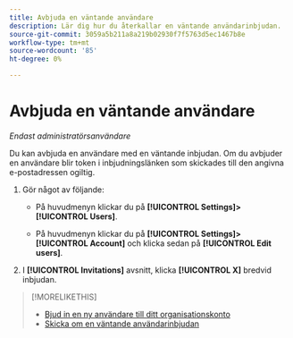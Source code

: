 ```yaml
---
title: Avbjuda en väntande användare
description: Lär dig hur du återkallar en väntande användarinbjudan.
source-git-commit: 3059a5b211a8a219b02930f7f5763d5ec1467b8e
workflow-type: tm+mt
source-wordcount: '85'
ht-degree: 0%

---
```


# Avbjuda en väntande användare

*Endast administratörsanvändare*

Du kan avbjuda en användare med en väntande inbjudan. Om du avbjuder en användare blir token i inbjudningslänken som skickades till den angivna e-postadressen ogiltig.

1. Gör något av följande:

   * På huvudmenyn klickar du på **[!UICONTROL Settings]>[!UICONTROL Users]**.

   * På huvudmenyn klickar du på **[!UICONTROL Settings]>[!UICONTROL Account]** och klicka sedan på **[!UICONTROL Edit users]**.

1. I **[!UICONTROL Invitations]** avsnitt, klicka **[!UICONTROL X]** bredvid inbjudan.

>[!MORELIKETHIS]
>
>* [Bjud in en ny användare till ditt organisationskonto](user-invite.md)
>* [Skicka om en väntande användarinbjudan](user-resend-invite.md)


<!-- >* [Edit User Permissions or Delete a User](user-edit.md) -->
